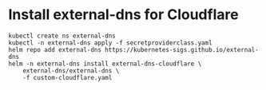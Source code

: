 # Install external-dns for Cloudflare

```console
kubectl create ns external-dns
kubectl -n external-dns apply -f secretproviderclass.yaml
helm repo add external-dns https://kubernetes-sigs.github.io/external-dns
helm -n external-dns install external-dns-cloudflare \
    external-dns/external-dns \
    -f custom-cloudflare.yaml
```
